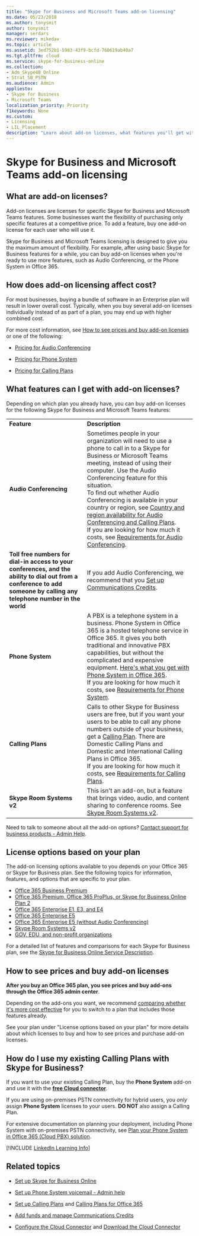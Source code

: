 ```yaml
---
title: "Skype for Business and Microsoft Teams add-on licensing"
ms.date: 05/23/2018
ms.author: tonysmit
author: tonysmit
manager: serdars
ms.reviewer: mikedav
ms.topic: article
ms.assetid: 3ed752b1-5983-43f9-bcfd-760619ab40a7
ms.tgt.pltfrm: cloud
ms.service: skype-for-business-online
ms.collection: 
- Adm_Skype4B_Online
- Strat_SB_PSTN
ms.audience: Admin
appliesto:
- Skype for Business 
- Microsoft Teams
localization_priority: Priority
f1keywords: None
ms.custom:
- Licensing
- LIL_Placement
description: "Learn about add-on licenses, what features you'll get with it, how to buy them for your product, and how to use your existing carrier with them. You can get information on pricing and plan details for Office 365, Communication Credits, and Calling plans. "
---
```


# Skype for Business and Microsoft Teams add-on licensing

## What are add-on licenses?

Add-on licenses are licenses for specific Skype for Business and Microsoft Teams features. Some businesses want the flexibility of purchasing only specific features at a competitive price. To add a feature, buy one add-on license for each user who will use it.

Skype for Business and Microsoft Teams licensing is designed to give you the maximum amount of flexibility. For example, after using basic Skype for Business features for a while, you can buy add-on licenses when you're ready to use more features, such as Audio Conferencing, or the Phone System in Office 365.

## How does add-on licensing affect cost?

For most businesses, buying a bundle of software in an Enterprise plan will result in lower overall cost. Typically, when you buy several add-on licenses individually instead of as part of a plan, you may end up with higher combined cost.

For more cost information, see [How to see prices and buy add-on licenses](skype-for-business-and-microsoft-teams-add-on-licensing.md#bkmk_how) or one of the following:
  
- [Pricing for Audio Conferencing](https://products.office.com/en-us/skype-for-business/audio-conferencing) 
    
- [Pricing for Phone System](https://products.office.com/en-us/skype-for-business/phone-system)
    
- [Pricing for Calling Plans](https://products.office.com/en-us/skype-for-business/calling-plans)
    
## What features can I get with add-on licenses?

Depending on which plan you already have, you can buy add-on licenses for the following Skype for Business and Microsoft Teams features:
  
|||
|:-----|:-----|
|**Feature** <br/> |**Description** <br/> |
|**Audio Conferencing** <br/> |Sometimes people in your organization will need to use a phone to call in to a Skype for Business or Microsoft Teams meeting, instead of using their computer. Use the Audio Conferencing feature for this situation.  <br/> To find out whether Audio Conferencing is available in your country or region, see [Country and region availability for Audio Conferencing and Calling Plans](/microsoftteams/country-and-region-availability-for-audio-conferencing-and-calling-plans/country-and-region-availability-for-audio-conferencing-and-calling-plans). <br/> If you are looking for how much it costs, see [Requirements for Audio Conferencing](https://products.office.com/en-us/skype-for-business/audio-conferencing#requirements).  <br/> |
|**Toll free numbers for dial-in access to your conferences, and the ability to dial out from a conference to add someone by calling any telephone number in the world** <br/> |If you add Audio Conferencing, we recommend that you [Set up Communications Credits](/microsoftteams/set-up-communications-credits-for-your-organization). <br/> |
|**Phone System** <br/> |A PBX is a telephone system in a business. Phone System in Office 365 is a hosted telephone service in Office 365. It gives you both traditional and innovative PBX capabilities, but without the complicated and expensive equipment. [Here's what you get with Phone System in Office 365](/MicrosoftTeams/here-s-what-you-get-with-phone-system).  <br/> If you are looking for how much it costs, see [Requirements for Phone System](https://products.office.com/en-us/skype-for-business/cloud-pbx#requirements).  <br/> |
|**Calling Plans** <br/> |Calls to other Skype for Business users are free, but if you want your users to be able to call any phone numbers outside of your business, get a [Calling Plan](/MicrosoftTeams/calling-plans-for-office-365). There are Domestic Calling Plans and Domestic and International Calling Plans in Office 365.  <br/> If you are looking for how much it costs, see [Requirements for Calling Plans](https://products.office.com/en-us/skype-for-business/pstn-calling-plans#requirements).  <br/> |
|**Skype Room Systems v2** <br/> |This isn't an add-on, but a feature that brings video, audio, and content sharing to conference rooms. See [Skype Room Systems v2](../skype-for-business-and-microsoft-teams-add-on-licensing/license-options-based-on-your-plan/skype-room-systems-v2.md).  <br/> |
   
Need to talk to someone about all the add-on options? [Contact support for business products - Admin Help](http://support.office.com/article/32a17ca7-6fa0-4870-8a8d-e25ba4ccfd4b).

## License options based on your plan

The add-on licensing options available to you depends on your Office 365 or Skype for Business plan. See the following topics for information, features, and options that are specific to your plan. 

- [Office 365 Business Premium](../skype-for-business-and-microsoft-teams-add-on-licensing/license-options-based-on-your-plan/office-365-business-premium-plan.md)
- [Office 365 Premium, Office 365 ProPlus, or Skype for Business Online Plan 2](../skype-for-business-and-microsoft-teams-add-on-licensing/license-options-based-on-your-plan/office-365-premium-pro-plus-or-business-online-plan.md)
- [Office 365 Enterprise E1, E3, and E4](../skype-for-business-and-microsoft-teams-add-on-licensing/license-options-based-on-your-plan/office-365-enterprise-e1-e3-e4.md)
- [Office 365 Enterprise E5](../skype-for-business-and-microsoft-teams-add-on-licensing/license-options-based-on-your-plan/office-365-enterprise-e5-with-audio-conferencing.md)
- [Office 365 Enterprise E5 (without Audio Conferencing)](../skype-for-business-and-microsoft-teams-add-on-licensing/license-options-based-on-your-plan/office-365-enterprise-e5-without-audio-conferencing.md)
- [Skype Room Systems v2](../skype-for-business-and-microsoft-teams-add-on-licensing/license-options-based-on-your-plan/skype-room-systems-v2.md)
- [GOV, EDU, and non-profit organizations](../skype-for-business-and-microsoft-teams-add-on-licensing/license-options-based-on-your-plan/gov-edu-and-nonprofit-organizations.md)

For a detailed list of features and comparisons for each Skype for Business plan, see the [Skype for Business Online Service Description](https://go.microsoft.com/fwlink/?LinkId=730729).

## How to see prices and buy add-on licenses
<a name="bkmk_how"> </a>

 **After you buy an Office 365 plan, you see prices and buy add-ons through the Office 365 admin center**.
  
Depending on the add-ons you want, we recommend [comparing whether it's more cost effective](https://go.microsoft.com/fwlink/?linkid=844053) for you to switch to a plan that includes those features already.

See your plan under "License options based on your plan" for more details about which licenses to buy and how to see prices and purchase add-on licenses. 

## How do I use my existing Calling Plans with Skype for Business?
<a name="bkmk_existing"></a>

If you want to use your existing Calling Plan, buy the **Phone System** add-on and use it with the **[free Cloud connector](https://technet.microsoft.com/en-us/library/mt605227.aspx)**.
  
If you are using on-premises PSTN connectivity for hybrid users, you  *only*  assign **Phone System** licenses to your users. **DO NOT** also assign a Calling Plan.
  
For extensive documentation on planning your deployment, including Phone System with on-premises PSTN connectivity, see [Plan your Phone System in Office 365 (Cloud PBX) solution](https://technet.microsoft.com/en-us/library/mt612869.aspx).
  

[!INCLUDE [LinkedIn Learning Info](../../common/office/linkedin-learning-info.md)]
   
## Related topics

- [Set up Skype for Business Online](../set-up-skype-for-business-online/set-up-skype-for-business-online.md)
    
- [Set up Phone System voicemail - Admin help](/microsoftteams/set-up-phone-system-voicemail)
    
- [Set up Calling Plans](../what-are-calling-plans-in-office-365/set-up-calling-plans.md) and [Calling Plans for Office 365](/MicrosoftTeams/calling-plans-for-office-365)
    
- [Add funds and manage Communications Credits](add-funds-and-manage-communications-credits.md)
    
- [Configure the Cloud Connector](https://technet.microsoft.com/en-us/library/mt605228.aspx) and [Download the Cloud Connector](https://aka.ms/CloudConnectorInstaller)
    